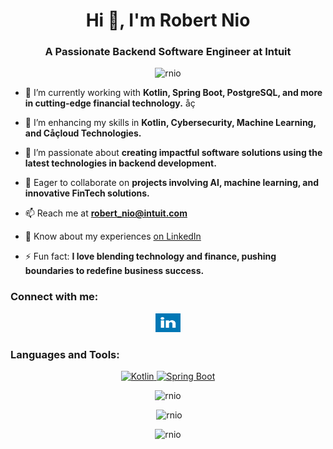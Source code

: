 <h1 align="center">Hi 👋, I'm Robert Nio</h1>
<h3 align="center">A Passionate Backend Software Engineer at Intuit</h3>

<p align="center"> <img src="https://komarev.com/ghpvc/?username=rnio&label=Profile%20views&color=0e75b6&style=flat" alt="rnio" /> </p>

- 🔭 I’m currently working with **Kotlin, Spring Boot, PostgreSQL, and more in cutting-edge financial technology.**
åç
- 🌱 I’m enhancing my skills in **Kotlin, Cybersecurity, Machine Learning, and Cåçloud Technologies.**

- 👀 I’m passionate about **creating impactful software solutions using the latest technologies in backend development.**

- 💞️ Eager to collaborate on **projects involving AI, machine learning, and innovative FinTech solutions.**

- 📫 Reach me at **robert_nio@intuit.com**

- 📄 Know about my experiences [on LinkedIn](https://www.linkedin.com/in/robert-nio-46029a)

- ⚡ Fun fact: **I love blending technology and finance, pushing boundaries to redefine business success.**

<h3 align="left">Connect with me:</h3>
<p align="center">
<a href="https://linkedin.com/in/robert-nio-46029a" target="blank"><img src="https://raw.githubusercontent.com/edent/SuperTinyIcons/master/images/svg/linkedin.svg" alt="robert-nio-46029a" height="30" width="40" /></a>
</p>

<h3 align="left">Languages and Tools:</h3>
<p align="center"> 
  <!-- Add icons for Kotlin, Spring Boot, PostgreSQL, etc. -->
  <a href="https://kotlinlang.org" target="_blank"> <img src="https://www.vectorlogo.zone/logos/kotlinlang/kotlinlang-icon.svg" alt="Kotlin" width="40" height="40"/> </a>
  <a href="https://spring.io/projects/spring-boot" target="_blank"> <img src="https://www.vectorlogo.zone/logos/springio/springio-icon.svg" alt="Spring Boot" width="40" height="40"/> </a>
  <!-- Add more icons as per your skills -->
</p>

<p align="center"><img src="https://github-readme-stats.vercel.app/api/top-langs?username=rnio&show_icons=true&locale=en&layout=compact" alt="rnio" /></p>

<p align="center">&nbsp;<img src="https://github-readme-stats.vercel.app/api?username=rnio&show_icons=true&locale=en" alt="rnio" /></p>

<p align="center"><img src="https://github-readme-streak-stats.herokuapp.com/?user=rnio&" alt="rnio" /></p>
